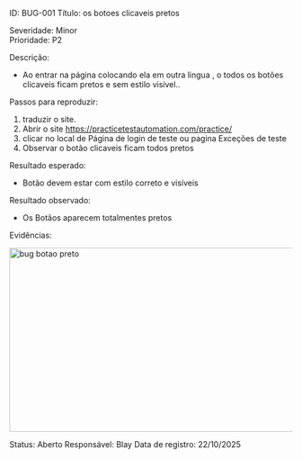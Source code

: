 ID: BUG-001
Título: os botoes clicaveis pretos

Severidade: Minor         
Prioridade: P2   

Descrição:
- Ao entrar na página colocando ela em outra lingua , o todos os botões clicaveis ficam pretos e sem estilo visível..

Passos para reproduzir:
1. traduzir o site.
2. Abrir o site https://practicetestautomation.com/practice/
3. clicar no local de Página de login de teste ou pagina Exceções de teste
4. Observar o botão clicaveis ficam todos pretos 

Resultado esperado:
- Botão devem estar com estilo correto e visíveis

Resultado observado:
- Os Botãos aparecem totalmentes pretos


Evidências:

<img width="751" height="327" alt="bug botao preto" src="https://github.com/user-attachments/assets/f35768cc-c728-4cbe-a8b9-d27cb2d4d679" />


Status: Aberto
Responsável: Blay
Data de registro: 22/10/2025
